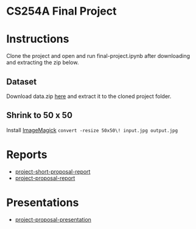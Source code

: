 # CS254A Final Project


# Instructions
Clone the project and open and run final-project.ipynb after downloading and extracting the zip below.

## Dataset
Download data.zip [here](https://fs.a0-0.com/cs254a-final-project/data/data.zip) and extract it to the cloned project folder.

## Shrink to 50 x 50

Install [ImageMagick](https://imagemagick.org/index.php)
```convert -resize 50x50\! input.jpg output.jpg```


# Reports
- [project-short-proposal-report](https://docs.google.com/document/d/1OWrsf4nqGVoBglW8X50DnV1j7ENZZA8nGm7nB5tf_G8/edit)
- [project-proposal-report](https://docs.google.com/document/d/1J6U9JkQXJKQw0Um-YflAZNiL4zgXxc6XG9EBG0Q--Js/edit)

# Presentations
- [project-proposal-presentation](https://docs.google.com/presentation/d/1OT29Kpo32r8Z1KcaFe9K7jfXIwj6CMIJ19PnVlvEe1E/edit)
